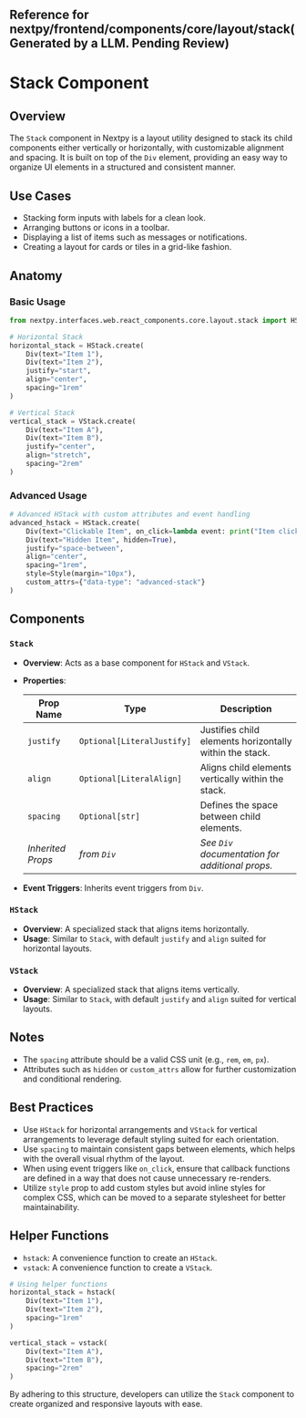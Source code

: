 ##  Reference for nextpy/frontend/components/core/layout/stack(Generated by a LLM. Pending Review)

# Stack Component

## Overview

The `Stack` component in Nextpy is a layout utility designed to stack its child components either vertically or horizontally, with customizable alignment and spacing. It is built on top of the `Div` element, providing an easy way to organize UI elements in a structured and consistent manner.

## Use Cases

- Stacking form inputs with labels for a clean look.
- Arranging buttons or icons in a toolbar.
- Displaying a list of items such as messages or notifications.
- Creating a layout for cards or tiles in a grid-like fashion.

## Anatomy

### Basic Usage

```python
from nextpy.interfaces.web.react_components.core.layout.stack import HStack, VStack

# Horizontal Stack
horizontal_stack = HStack.create(
    Div(text="Item 1"),
    Div(text="Item 2"),
    justify="start",
    align="center",
    spacing="1rem"
)

# Vertical Stack
vertical_stack = VStack.create(
    Div(text="Item A"),
    Div(text="Item B"),
    justify="center",
    align="stretch",
    spacing="2rem"
)
```

### Advanced Usage

```python
# Advanced HStack with custom attributes and event handling
advanced_hstack = HStack.create(
    Div(text="Clickable Item", on_click=lambda event: print("Item clicked")),
    Div(text="Hidden Item", hidden=True),
    justify="space-between",
    align="center",
    spacing="1rem",
    style=Style(margin="10px"),
    custom_attrs={"data-type": "advanced-stack"}
)
```

## Components

### `Stack`

- **Overview**: Acts as a base component for `HStack` and `VStack`.
- **Properties**:
  
  | Prop Name           | Type                                              | Description                                             |
  |---------------------|---------------------------------------------------|---------------------------------------------------------|
  | `justify`           | `Optional[LiteralJustify]`                        | Justifies child elements horizontally within the stack. |
  | `align`             | `Optional[LiteralAlign]`                          | Aligns child elements vertically within the stack.       |
  | `spacing`           | `Optional[str]`                                   | Defines the space between child elements.               |
  | *Inherited Props*   | *from `Div`*                                      | *See `Div` documentation for additional props.*         |

- **Event Triggers**: Inherits event triggers from `Div`.

### `HStack`

- **Overview**: A specialized stack that aligns items horizontally.
- **Usage**: Similar to `Stack`, with default `justify` and `align` suited for horizontal layouts.

### `VStack`

- **Overview**: A specialized stack that aligns items vertically.
- **Usage**: Similar to `Stack`, with default `justify` and `align` suited for vertical layouts.

## Notes

- The `spacing` attribute should be a valid CSS unit (e.g., `rem`, `em`, `px`).
- Attributes such as `hidden` or `custom_attrs` allow for further customization and conditional rendering.

## Best Practices

- Use `HStack` for horizontal arrangements and `VStack` for vertical arrangements to leverage default styling suited for each orientation.
- Use `spacing` to maintain consistent gaps between elements, which helps with the overall visual rhythm of the layout.
- When using event triggers like `on_click`, ensure that callback functions are defined in a way that does not cause unnecessary re-renders.
- Utilize `style` prop to add custom styles but avoid inline styles for complex CSS, which can be moved to a separate stylesheet for better maintainability.

## Helper Functions

- `hstack`: A convenience function to create an `HStack`.
- `vstack`: A convenience function to create a `VStack`.

```python
# Using helper functions
horizontal_stack = hstack(
    Div(text="Item 1"),
    Div(text="Item 2"),
    spacing="1rem"
)

vertical_stack = vstack(
    Div(text="Item A"),
    Div(text="Item B"),
    spacing="2rem"
)
```

By adhering to this structure, developers can utilize the `Stack` component to create organized and responsive layouts with ease.